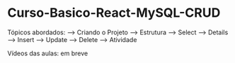 # Curso-Basico-React-MySQL-CRUD

Tópicos abordados: --> Criando o Projeto --> Estrutura --> Select --> Details --> Insert --> Update --> Delete --> Atividade

Vídeos das aulas: em breve

